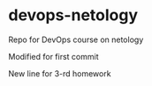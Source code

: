 # devops-netology
Repo for DevOps course on netology

Modified for first commit

New line for 3-rd homework

